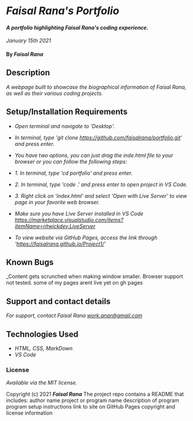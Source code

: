 # _Faisal Rana's Portfolio_

#### _A portfolio highlighting Faisal Rana's coding experience._
_January 15th 2021_

#### By _**Faisal Rana**_

## Description

_A webpage built to showcase the biographical information of Faisal Rana, as well as their various coding projects._

## Setup/Installation Requirements

* _Open terminal and navigate to 'Desktop'._
* _In terminal, type 'git clone https://github.com/faisalrana/portfolio.git' and press enter._
* _You have two options, you can just drag the inde.html file to your browser or you can follow the following steps:_
* _1. In terminal, type 'cd portfolio' and press enter._
* _2. In terminal, type 'code .' and press enter to open project in VS Code._
* _3. Right click on 'index.html' and select 'Open with Live Server' to view page in your favorite web browser._
* _Make sure you have Live Server installed in VS Code https://marketplace.visualstudio.com/items?itemName=ritwickdey.LiveServer_

* _To view website via GitHub Pages, access the link through 'https://faisalrana.github.io/Project1/'_




## Known Bugs

_Content gets scrunched when making window smaller.  Browser support not tested.
some of my pages arent live yet on gh pages

## Support and contact details

_For support, contact Faisal Rana <work.anar@gmail.com>_

## Technologies Used

* _HTML, CSS, MarkDown_
* _VS Code_

### License

*Available via the MIT license.*

Copyright (c) 2021 **_Faisal Rana_**
The project repo contains a README that includes:
author name
project or program name
description of program
program setup instructions
link to site on GitHub Pages
copyright and license information
